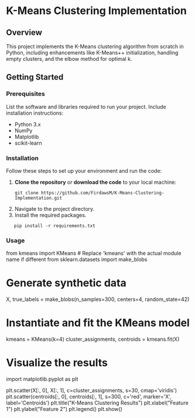 # K-Means Clustering Implementation

## Overview
This project implements the K-Means clustering algorithm from scratch in Python, including enhancements like K-Means++ initialization, handling empty clusters, and the elbow method for optimal k.


## Getting Started

### Prerequisites
List the software and libraries required to run your project. Include installation instructions:
- Python 3.x
- NumPy
- Matplotlib
- scikit-learn

### Installation
Follow these steps to set up your environment and run the code:

1. **Clone the repository** or **download the code** to your local machine:
   ```
   git clone https://github.com/FirdawsM/K-Means-Clustering-Implementation.git

2. Navigate to the project directory.
3. Install the required packages.
 
 ```
    pip install -r requirements.txt
```

### Usage
from kmeans import KMeans  # Replace 'kmeans' with the actual module name if different
 from sklearn.datasets import make_blobs

# Generate synthetic data
  X, true_labels = make_blobs(n_samples=300, centers=4, random_state=42)

# Instantiate and fit the KMeans model
  kmeans = KMeans(k=4)
  cluster_assignments, centroids = kmeans.fit(X)

# Visualize the results
 import matplotlib.pyplot as plt

 plt.scatter(X[:, 0], X[:, 1], c=cluster_assignments, s=30, cmap='viridis')
 plt.scatter(centroids[:, 0], centroids[:, 1], s=300, c='red', marker='X', label='Centroids')
 plt.title("K-Means Clustering Results")
 plt.xlabel("Feature 1")
 plt.ylabel("Feature 2")
 plt.legend()
 plt.show()
